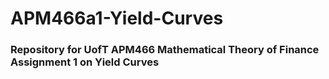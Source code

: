 # APM466a1-Yield-Curves
### Repository for UofT APM466 Mathematical Theory of Finance Assignment 1 on Yield Curves

